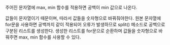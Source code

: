 주어진 문자열에 max, min 함수를 적용하면 공백이 min 값으로 나온다.

값들이 문자열이기 때문이며, 따라서 값들을 숫자형으로 바꿔줘야한다.
원본 문자열에 for문을 사용하면 공백까지 같이 적용되어 오류가 발생하므로 split() 메소드로 공백으로 구분된 리스트를 생성한다.
생성한 리스트를 for문으로 순환하며 값들을 숫자형으로 바꿔주면 max, min 함수를 사용할 수 있다.